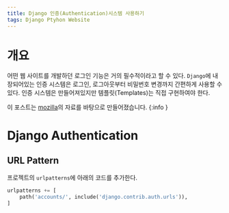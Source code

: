 ```yaml
---
title: Django 인증(Authentication)시스템 사용하기
tags: Django Ptyhon Website
---
```

# 개요
어떤 웹 사이트를 개발하던 로그인 기능은 거의 필수적이라고 할 수 있다. `Django`에 내장되어있는 인증 시스템은 로그인, 로그아웃부터 비밀번호 변경까지 간편하게 사용할 수 있다. 인증 시스템은 만들어져있지만 템플릿(Templates)는 직접 구현하여야 한다.

이 포스트는 [mozilla](https://developer.mozilla.org/ko/docs/Learn/Server-side/Django/Authentication)의 자료를 바탕으로 만들어졌습니다.
{:info }

# Django Authentication
## URL Pattern
프로젝트의 `urlpatterns`에 아래의 코드를 추가한다.
```python
urlpatterns += [
    path('accounts/', include('django.contrib.auth.urls')),
]
```